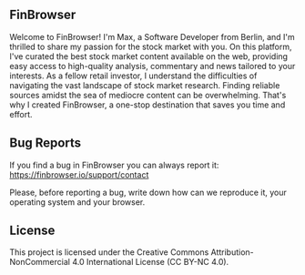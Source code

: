 ## FinBrowser

Welcome to FinBrowser! I'm Max, a Software Developer from Berlin, and I'm thrilled to share my passion for the stock market with you. On this platform, I've curated the best stock market content available on the web, providing easy access to high-quality analysis, commentary and news tailored to your interests. As a fellow retail investor, I understand the difficulties of navigating the vast landscape of stock market research. Finding reliable sources amidst the sea of mediocre content can be overwhelming. That's why I created FinBrowser, a one-stop destination that saves you time and effort.

## Bug Reports

If you find a bug in FinBrowser you can always report it:
https://finbrowser.io/support/contact

Please, before reporting a bug, write down how can we reproduce it, your operating system and your browser.

## License

This project is licensed under the Creative Commons Attribution-NonCommercial 4.0 International License (CC BY-NC 4.0).
